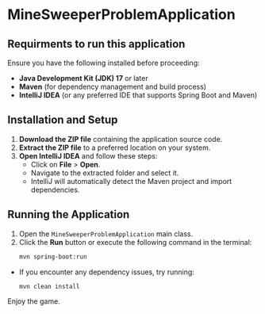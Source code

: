 # MineSweeperProblemApplication

## Requirments to run this application
Ensure you have the following installed before proceeding:
- **Java Development Kit (JDK) 17** or later
- **Maven** (for dependency management and build process)
- **IntelliJ IDEA** (or any preferred IDE that supports Spring Boot and Maven)

## Installation and Setup
1. **Download the ZIP file** containing the application source code.
2. **Extract the ZIP file** to a preferred location on your system.
3. **Open IntelliJ IDEA** and follow these steps:
    - Click on **File** > **Open**.
    - Navigate to the extracted folder and select it.
    - IntelliJ will automatically detect the Maven project and import dependencies.

## Running the Application
1. Open the `MineSweeperProblemApplication` main class.
2. Click the **Run** button or execute the following command in the terminal:
   ```sh
   mvn spring-boot:run
   ```
   
- If you encounter any dependency issues, try running:
  ```sh
  mvn clean install
  ```
  
Enjoy the game.
